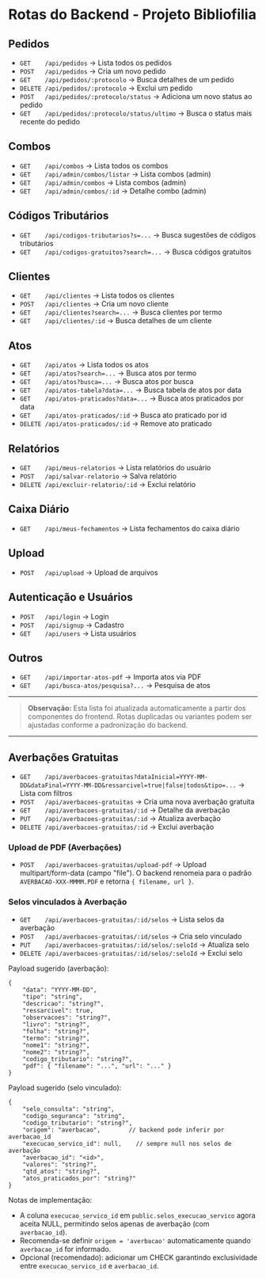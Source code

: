
# Rotas do Backend - Projeto Bibliofilia

## Pedidos
- `GET    /api/pedidos`                → Lista todos os pedidos
- `POST   /api/pedidos`                → Cria um novo pedido
- `GET    /api/pedidos/:protocolo`     → Busca detalhes de um pedido
- `DELETE /api/pedidos/:protocolo`     → Exclui um pedido
- `POST   /api/pedidos/:protocolo/status`         → Adiciona um novo status ao pedido
- `GET    /api/pedidos/:protocolo/status/ultimo`  → Busca o status mais recente do pedido

## Combos
- `GET    /api/combos`                  → Lista todos os combos
- `GET    /api/admin/combos/listar`     → Lista combos (admin)
- `GET    /api/admin/combos`            → Lista combos (admin)
- `GET    /api/admin/combos/:id`        → Detalhe combo (admin)

## Códigos Tributários
- `GET    /api/codigos-tributarios?s=...` → Busca sugestões de códigos tributários
- `GET    /api/codigos-gratuitos?search=...` → Busca códigos gratuitos

## Clientes
- `GET    /api/clientes`                 → Lista todos os clientes
- `POST   /api/clientes`                 → Cria um novo cliente
- `GET    /api/clientes?search=...`      → Busca clientes por termo
- `GET    /api/clientes/:id`             → Busca detalhes de um cliente

## Atos
- `GET    /api/atos`                     → Lista todos os atos
- `GET    /api/atos?search=...`          → Busca atos por termo
- `GET    /api/atos?busca=...`           → Busca atos por busca
- `GET    /api/atos-tabela?data=...`     → Busca tabela de atos por data
- `GET    /api/atos-praticados?data=...` → Busca atos praticados por data
- `GET    /api/atos-praticados/:id`      → Busca ato praticado por id
- `DELETE /api/atos-praticados/:id`      → Remove ato praticado

## Relatórios
- `GET    /api/meus-relatorios`           → Lista relatórios do usuário
- `POST   /api/salvar-relatorio`          → Salva relatório
- `DELETE /api/excluir-relatorio/:id`     → Exclui relatório

## Caixa Diário
- `GET    /api/meus-fechamentos`          → Lista fechamentos do caixa diário

## Upload
- `POST   /api/upload`                    → Upload de arquivos

## Autenticação e Usuários
- `POST   /api/login`                     → Login
- `POST   /api/signup`                    → Cadastro
- `GET    /api/users`                     → Lista usuários

## Outros
- `GET    /api/importar-atos-pdf`         → Importa atos via PDF
- `GET    /api/busca-atos/pesquisa?...`   → Pesquisa de atos

---

> **Observação:**
> Esta lista foi atualizada automaticamente a partir dos componentes do frontend. Rotas duplicadas ou variantes podem ser ajustadas conforme a padronização do backend.

---

## Averbações Gratuitas

- `GET    /api/averbacoes-gratuitas?dataInicial=YYYY-MM-DD&dataFinal=YYYY-MM-DD&ressarcivel=true|false|todos&tipo=...`  → Lista com filtros
- `POST   /api/averbacoes-gratuitas`        → Cria uma nova averbação gratuita
- `GET    /api/averbacoes-gratuitas/:id`    → Detalhe da averbação
- `PUT    /api/averbacoes-gratuitas/:id`    → Atualiza averbação
- `DELETE /api/averbacoes-gratuitas/:id`    → Exclui averbação

### Upload de PDF (Averbações)

- `POST   /api/averbacoes-gratuitas/upload-pdf` → Upload multipart/form-data (campo "file"). O backend renomeia para o padrão `AVERBACAO-XXX-MMMM.PDF` e retorna `{ filename, url }`.

### Selos vinculados à Averbação

- `GET    /api/averbacoes-gratuitas/:id/selos`              → Lista selos da averbação
- `POST   /api/averbacoes-gratuitas/:id/selos`              → Cria selo vinculado
- `PUT    /api/averbacoes-gratuitas/:id/selos/:seloId`      → Atualiza selo
- `DELETE /api/averbacoes-gratuitas/:id/selos/:seloId`      → Exclui selo

Payload sugerido (averbação):

```
{
	"data": "YYYY-MM-DD",
	"tipo": "string",
	"descricao": "string?",
	"ressarcivel": true,
	"observacoes": "string?",
	"livro": "string?",
	"folha": "string?",
	"termo": "string?",
	"nome1": "string?",
	"nome2": "string?",
	"codigo_tributario": "string?",
	"pdf": { "filename": "...", "url": "..." }
}
```

Payload sugerido (selo vinculado):

```
{
	"selo_consulta": "string",
	"codigo_seguranca": "string",
	"codigo_tributario": "string?",
	"origem": "averbacao",        // backend pode inferir por averbacao_id
	"execucao_servico_id": null,    // sempre null nos selos de averbação
	"averbacao_id": "<id>",
	"valores": "string?",
	"qtd_atos": "string?",
	"atos_praticados_por": "string?"
}
```

Notas de implementação:
- A coluna `execucao_servico_id` em `public.selos_execucao_servico` agora aceita NULL, permitindo selos apenas de averbação (com `averbacao_id`).
- Recomenda-se definir `origem = 'averbacao'` automaticamente quando `averbacao_id` for informado.
- Opcional (recomendado): adicionar um CHECK garantindo exclusividade entre `execucao_servico_id` e `averbacao_id`.
